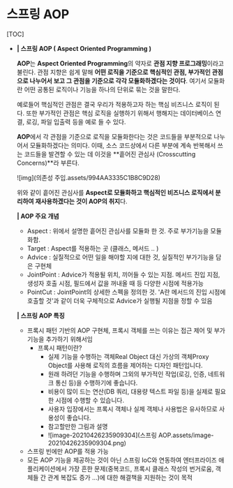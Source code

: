 # 스프링 AOP

[TOC]

- **| 스프링 AOP ( Aspect Oriented Programming )**

  

  **AOP**는 **Aspect Oriented Programming**의 약자로 **관점 지향 프로그래밍**이라고 불린다. 관점 지향은 쉽게 말해 **어떤 로직을 기준으로 핵심적인 관점, 부가적인 관점으로 나누어서 보고 그 관점을 기준으로 각각 모듈화하겠다는 것이다**. 여기서 모듈화란 어떤 공통된 로직이나 기능을 하나의 단위로 묶는 것을 말한다. 

  

  예로들어 핵심적인 관점은 결국 우리가 적용하고자 하는 핵심 비즈니스 로직이 된다. 또한 부가적인 관점은 핵심 로직을 실행하기 위해서 행해지는 데이터베이스 연결, 로깅, 파일 입출력 등을 예로 들 수 있다.

  

  **AOP**에서 각 관점을 기준으로 로직을 모듈화한다는 것은 코드들을 부분적으로 나누어서 모듈화하겠다는 의미다. 이때, 소스 코드상에서 다른 부분에 계속 반복해서 쓰는 코드들을 발견할 수 있는 데 이것을 **흩어진 관심사 (Crosscutting Concerns)**라 부른다. 

  ![img](의존성 주입.assets/994AA3335C1B8C9D28)

  

  위와 같이 흩어진 관심사를 **Aspect로 모듈화하고 핵심적인 비즈니스 로직에서 분리하여 재사용하겠다는 것이 AOP의 취지**다.

  

  **| AOP 주요 개념**

  - Aspect : 위에서 설명한 흩어진 관심사를 모듈화 한 것. 주로 부가기능을 모듈화함.
  - Target : Aspect를 적용하는 곳 (클래스, 메서드 .. )
  - Advice : 실질적으로 어떤 일을 해야할 지에 대한 것, 실질적인 부가기능을 담은 구현체
  - JointPoint : Advice가 적용될 위치, 끼어들 수 있는 지점. 메서드 진입 지점, 생성자 호출 시점, 필드에서 값을 꺼내올 때 등 다양한 시점에 적용가능
  - PointCut : JointPoint의 상세한 스펙을 정의한 것. 'A란 메서드의 진입 시점에 호출할 것'과 같이 더욱 구체적으로 Advice가 실행될 지점을 정할 수 있음

  

  **| 스프링 AOP 특징**

  - 프록시 패턴 기반의 AOP 구현체, 프록시 객체를 쓰는 이유는 접근 제어 및 부가기능을 추가하기 위해서임
    - 프록시 패턴이란?
      - 실제 기능을 수행하는 객체Real Object 대신 가상의 객체Proxy Object를 사용해 로직의 흐름을 제어하는 디자인 패턴입니다.
      - 원래 하려던 기능을 수행하며 그외의 부가적인 작업(로깅, 인증, 네트워크 통신 등)을 수행하기에 좋습니다.
      - 비용이 많이 드는 연산(DB 쿼리, 대용량 텍스트 파일 등)을 실제로 필요한 시점에 수행할 수 있습니다.
      - 사용자 입장에서는 프록시 객체나 실제 객체나 사용법은 유사하므로 사용성이 좋습니다.
      - 참고할만한 그림과 설명
      - ![image-20210426235909304](스프링 AOP.assets/image-20210426235909304.png)
  - 스프링 빈에만 AOP를 적용 가능
  - 모든 AOP 기능을 제공하는 것이 아닌 스프링 IoC와 연동하여 엔터프라이즈 애플리케이션에서 가장 흔한 문제(중복코드, 프록시 클래스 작성의 번거로움, 객체들 간 관계 복잡도 증가 ...)에 대한 해결책을 지원하는 것이 목적